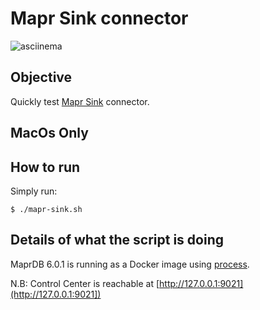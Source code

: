 # Mapr Sink connector

![asciinema](asciinema.gif)

## Objective

Quickly test [Mapr Sink](https://docs.confluent.io/current/connect/kafka-connect-maprdb/index.html#mapr-db-sink-connector-for-cp) connector.

## MacOs Only



## How to run

Simply run:

```
$ ./mapr-sink.sh
```

## Details of what the script is doing

MaprDB 6.0.1 is running as a Docker image using [process](https://mapr.com/docs/60/MapRContainerDevelopers/RunMapRContainerDevelopers.html).


N.B: Control Center is reachable at [http://127.0.0.1:9021](http://127.0.0.1:9021])
